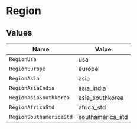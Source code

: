 # Region


## Values

| Name                    | Value                   |
| ----------------------- | ----------------------- |
| `RegionUsa`             | usa                     |
| `RegionEurope`          | europe                  |
| `RegionAsia`            | asia                    |
| `RegionAsiaIndia`       | asia_india              |
| `RegionAsiaSouthkorea`  | asia_southkorea         |
| `RegionAfricaStd`       | africa_std              |
| `RegionSouthamericaStd` | southamerica_std        |